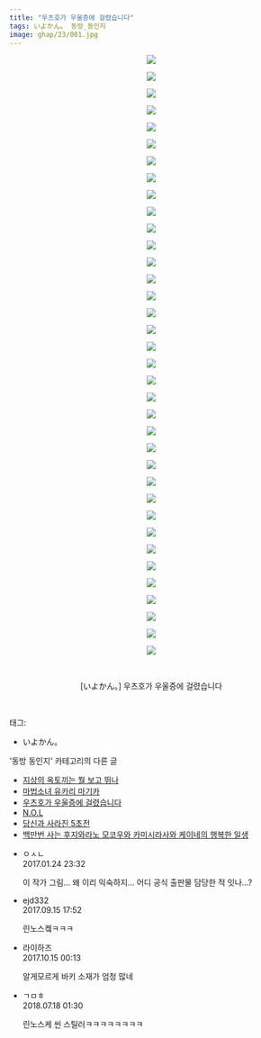 ```yaml
---
title: "우츠호가 우울증에 걸렸습니다"
tags: いよかん。 동방_동인지
image: ghap/23/001.jpg
---
```

<div class="article">
<p style="text-align: center; clear: none; float: none;"><img src="{{ site.nasurl }}/ghap/23/001.jpg"/></p>
<p style="text-align: center; clear: none; float: none;"><img src="{{ site.nasurl }}/ghap/23/002.jpg"/></p>
<p style="text-align: center; clear: none; float: none;"><img src="{{ site.nasurl }}/ghap/23/003.jpg"/></p>
<p style="text-align: center; clear: none; float: none;"><img src="{{ site.nasurl }}/ghap/23/004.jpg"/></p>
<p style="text-align: center; clear: none; float: none;"><img src="{{ site.nasurl }}/ghap/23/005.jpg"/></p>
<p style="text-align: center; clear: none; float: none;"><img src="{{ site.nasurl }}/ghap/23/006.jpg"/></p>
<p style="text-align: center; clear: none; float: none;"><img src="{{ site.nasurl }}/ghap/23/007.jpg"/></p>
<p style="text-align: center; clear: none; float: none;"><img src="{{ site.nasurl }}/ghap/23/008.jpg"/></p>
<p style="text-align: center; clear: none; float: none;"><img src="{{ site.nasurl }}/ghap/23/009.jpg"/></p>
<p style="text-align: center; clear: none; float: none;"><img src="{{ site.nasurl }}/ghap/23/010.jpg"/></p>
<p style="text-align: center; clear: none; float: none;"><img src="{{ site.nasurl }}/ghap/23/011.jpg"/></p>
<p style="text-align: center; clear: none; float: none;"><img src="{{ site.nasurl }}/ghap/23/012.jpg"/></p>
<p style="text-align: center; clear: none; float: none;"><img src="{{ site.nasurl }}/ghap/23/013.jpg"/></p>
<p style="text-align: center; clear: none; float: none;"><img src="{{ site.nasurl }}/ghap/23/014.jpg"/></p>
<p style="text-align: center; clear: none; float: none;"><img src="{{ site.nasurl }}/ghap/23/015.jpg"/></p>
<p style="text-align: center; clear: none; float: none;"><img src="{{ site.nasurl }}/ghap/23/016.jpg"/></p>
<p style="text-align: center; clear: none; float: none;"><img src="{{ site.nasurl }}/ghap/23/017.jpg"/></p>
<p style="text-align: center; clear: none; float: none;"><img src="{{ site.nasurl }}/ghap/23/018.jpg"/></p>
<p style="text-align: center; clear: none; float: none;"><img src="{{ site.nasurl }}/ghap/23/019.jpg"/></p>
<p style="text-align: center; clear: none; float: none;"><img src="{{ site.nasurl }}/ghap/23/020.jpg"/></p>
<p style="text-align: center; clear: none; float: none;"><img src="{{ site.nasurl }}/ghap/23/021.jpg"/></p>
<p style="text-align: center; clear: none; float: none;"><img src="{{ site.nasurl }}/ghap/23/022.jpg"/></p>
<p style="text-align: center; clear: none; float: none;"><img src="{{ site.nasurl }}/ghap/23/023.jpg"/></p>
<p style="text-align: center; clear: none; float: none;"><img src="{{ site.nasurl }}/ghap/23/024.jpg"/></p>
<p style="text-align: center; clear: none; float: none;"><img src="{{ site.nasurl }}/ghap/23/025.jpg"/></p>
<p style="text-align: center; clear: none; float: none;"><img src="{{ site.nasurl }}/ghap/23/026.jpg"/></p>
<p style="text-align: center; clear: none; float: none;"><img src="{{ site.nasurl }}/ghap/23/027.jpg"/></p>
<p style="text-align: center; clear: none; float: none;"><img src="{{ site.nasurl }}/ghap/23/028.jpg"/></p>
<p style="text-align: center; clear: none; float: none;"><img src="{{ site.nasurl }}/ghap/23/029.jpg"/></p>
<p style="text-align: center; clear: none; float: none;"><img src="{{ site.nasurl }}/ghap/23/030.jpg"/></p>
<p style="text-align: center; clear: none; float: none;"><img src="{{ site.nasurl }}/ghap/23/031.jpg"/></p>
<p style="text-align: center; clear: none; float: none;"><img src="{{ site.nasurl }}/ghap/23/032.jpg"/></p>
<p style="text-align: center; clear: none; float: none;"><img src="{{ site.nasurl }}/ghap/23/033.jpg"/></p>
<p style="text-align: center; clear: none; float: none;"><img src="{{ site.nasurl }}/ghap/23/034.jpg"/></p>
<p style="text-align: center; clear: none; float: none;"><img src="{{ site.nasurl }}/ghap/23/035.jpg"/></p>
<p style="text-align: center; clear: none; float: none;"><img src="{{ site.nasurl }}/ghap/23/036.jpg"/></p>
<p style="text-align: center; clear: none; float: none;"><br/></p>
<p style="text-align: center; clear: none; float: none;">[いよかん。] 우츠호가 우울증에 걸렸습니다</p>
<p><br/></p>
</div><div class="tagTrail">
<p>태그: </p>
<ul>
<li>いよかん。</li>
</ul>
</div><div class="another">
<p>'동방 동인지' 카테고리의 다른 글</p>
<ul>
<li><a href="/2016-06-16-ghap_25">지상의 옥토끼는 뭘 보고 뛰나</a></li>
<li><a href="/2016-06-16-ghap_24">마법소녀 유카리 마기카</a></li>
<li><a href="/2016-06-16-ghap_23">우츠호가 우울증에 걸렸습니다</a></li>
<li><a href="/2016-06-16-ghap_22">N.O.L</a></li>
<li><a href="/2016-06-16-ghap_21">당신과 사라진 5초전</a></li>
<li><a href="/2016-06-16-ghap_20">백만번 사는 후지와라노 모코우와 카미시라사와 케이네의 행복한 일생</a></li>
</ul>
</div><div class="cb_module cb_fluid">
<div class="cb_wrt cb_profile">
<div class="comment">
<ul>
<li class="cb_thumb_off" id="comment14899385">
<div class="cb_comment_area">
<div class="cb_info_area">
<div class="cb_section">
<span class="cb_nick_name">ㅇㅅㄴ</span>
</div>
<div class="cb_section">
<span class="cb_date">2017.01.24 23:32 </span>
</div>
</div>
<div class="cb_dsc_comment">
<p class="cb_dsc">
											이 작가 그림... 왜 이리 익숙하지... 어디 공식 출판물 담당한 적 잇나...?
										</p>
</div>
</div></li>
<li class="cb_thumb_off" id="comment15083676">
<div class="cb_comment_area">
<div class="cb_info_area">
<div class="cb_section">
<span class="cb_nick_name">ejd332</span>
</div>
<div class="cb_section">
<span class="cb_date">2017.09.15 17:52 </span>
</div>
</div>
<div class="cb_dsc_comment">
<p class="cb_dsc">
											린노스켘ㅋㅋㅋ
										</p>
</div>
</div></li>
<li class="cb_thumb_off" id="comment15105498">
<div class="cb_comment_area">
<div class="cb_info_area">
<div class="cb_section">
<span class="cb_nick_name">라이하즈</span>
</div>
<div class="cb_section">
<span class="cb_date">2017.10.15 00:13 </span>
</div>
</div>
<div class="cb_dsc_comment">
<p class="cb_dsc">
											알게모르게 바키 소재가 엄청 많네
										</p>
</div>
</div></li>
<li class="cb_thumb_off" id="comment15289010">
<div class="cb_comment_area">
<div class="cb_info_area">
<div class="cb_section">
<span class="cb_nick_name">ㄱㅁㅎ</span>
</div>
<div class="cb_section">
<span class="cb_date">2018.07.18 01:30 </span>
</div>
</div>
<div class="cb_dsc_comment">
<p class="cb_dsc">
											린노스케 씬 스틸러ㅋㅋㅋㅋㅋㅋㅋㅋ
										</p>
</div>
</div></li>
</ul>
</div>
</div><!-- commentList close -->
</div>